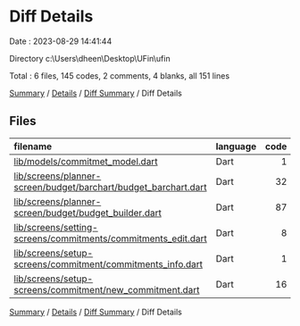 # Diff Details

Date : 2023-08-29 14:41:44

Directory c:\\Users\\dheen\\Desktop\\UFin\\ufin

Total : 6 files,  145 codes, 2 comments, 4 blanks, all 151 lines

[Summary](results.md) / [Details](details.md) / [Diff Summary](diff.md) / Diff Details

## Files
| filename | language | code | comment | blank | total |
| :--- | :--- | ---: | ---: | ---: | ---: |
| [lib/models/commitmet_model.dart](/lib/models/commitmet_model.dart) | Dart | 1 | 0 | 0 | 1 |
| [lib/screens/planner-screen/budget/barchart/budget_barchart.dart](/lib/screens/planner-screen/budget/barchart/budget_barchart.dart) | Dart | 32 | 0 | 0 | 32 |
| [lib/screens/planner-screen/budget/budget_builder.dart](/lib/screens/planner-screen/budget/budget_builder.dart) | Dart | 87 | 1 | 4 | 92 |
| [lib/screens/setting-screens/commitments/commitments_edit.dart](/lib/screens/setting-screens/commitments/commitments_edit.dart) | Dart | 8 | 0 | 0 | 8 |
| [lib/screens/setup-screens/commitment/commitments_info.dart](/lib/screens/setup-screens/commitment/commitments_info.dart) | Dart | 1 | 0 | 0 | 1 |
| [lib/screens/setup-screens/commitment/new_commitment.dart](/lib/screens/setup-screens/commitment/new_commitment.dart) | Dart | 16 | 1 | 0 | 17 |

[Summary](results.md) / [Details](details.md) / [Diff Summary](diff.md) / Diff Details